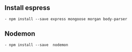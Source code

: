 ## Install espress
    - npm install --save express mongoose morgan body-parser

## Nodemon
    - npm install --save  nodemon